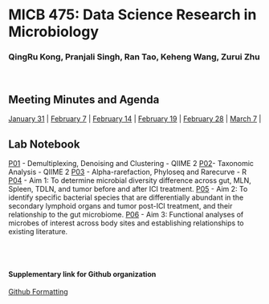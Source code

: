 # MICB 475: Data Science Research in Microbiology
### QingRu Kong, Pranjali Singh, Ran Tao, Keheng Wang, Zurui Zhu

<br/>

## Meeting Minutes and Agenda 

[January 31](/Meeting_minutes/Jan_31.md) |
[February 7](/Meeting_minutes/Feb7.md) | [February 14](/Meeting_minutes/Feb14.md) | [February 19](/Meeting_minutes/Feb19.md) | [February 28](/Meeting_minutes/Feb28.md) |
[March 7](/Meeting_minutes/Mar_7.md) | 



## Lab Notebook 

[P01](/Notebook/P01.md) - Demultiplexing, Denoising and Clustering - QIIME 2
[P02](/Notebook/P02.md)- Taxonomic Analysis - QIIME 2
[P03](/Notebook/P03.md) - Alpha-rarefaction, Phyloseq and Rarecurve - R
[P04](/Notebook/P04.md) - Aim 1: To determine microbial diversity difference across gut, MLN, Spleen, TDLN, and tumor before and after ICI treatment. 
[P05](/Notebook/P05.md) - Aim 2:  To identify specific bacterial species that are differentially abundant in the secondary lymphoid organs and tumor post-ICI treatment, and their relationship to the gut microbiome.
[P06](/Notebook/P06.md) - Aim 3: Functional analyses of microbes of interest across body sites and establishing relationships to existing literature. 

<br/>
<br/>

#### Supplementary link for Github organization
[Github Formatting](https://docs.github.com/en/get-started/writing-on-github/getting-started-with-writing-and-formatting-on-github/basic-writing-and-formatting-syntax#links)



